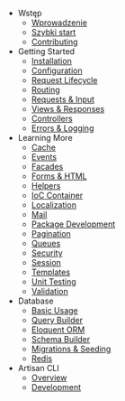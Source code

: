 - Wstęp
    - [Wprowadzenie](/introduction)
    - [Szybki start](/quick)
    - [Contributing](/contributing)
- Getting Started
    - [Installation](/installation)
    - [Configuration](/configuration)
    - [Request Lifecycle](/lifecycle)
    - [Routing](/routing)
    - [Requests & Input](/requests)
    - [Views & Responses](/responses)
    - [Controllers](/controllers)
    - [Errors & Logging](/errors)
- Learning More
    - [Cache](/cache)
    - [Events](/events)
    - [Facades](/facades)
    - [Forms & HTML](/html)
    - [Helpers](/helpers)
    - [IoC Container](/ioc)
    - [Localization](/localization)
    - [Mail](/mail)
    - [Package Development](/packages)
    - [Pagination](/pagination)
    - [Queues](/queues)
    - [Security](/security)
    - [Session](/session)
    - [Templates](/templates)
    - [Unit Testing](/testing)
    - [Validation](/validation)
- Database
    - [Basic Usage](/database)
    - [Query Builder](/queries)
    - [Eloquent ORM](/eloquent)
    - [Schema Builder](/schema)
    - [Migrations & Seeding](/migrations)
    - [Redis](/redis)
- Artisan CLI
    - [Overview](/artisan)
    - [Development](/commands)